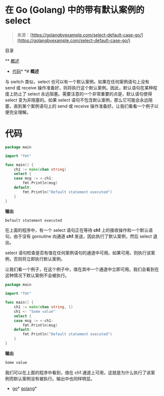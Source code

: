 <!--yml

类别：未分类

日期：2024-10-13 06:23:33

-->

# 在 Go (Golang) 中的带有默认案例的 select

> 来源：[https://golangbyexample.com/select-default-case-go/](https://golangbyexample.com/select-default-case-go/)

目录

**   [概述](#Overview "Overview")

+   [代码](#Code "Code")*  *# **概述**

与 switch 类似，select 也可以有一个默认案例。如果在任何案例语句上没有 send 或 receive 操作准备好，则将执行这个默认案例。因此，默认语句在某种程度上防止了 select 永远阻塞。需要注意的一个非常重要的点是，默认语句使得 select 变为非阻塞的。如果 select 语句不包含默认案例，那么它可能会永远阻塞，直到某个案例语句上的 send 或 receive 操作准备好。让我们看看一个例子以便完全理解。

# **代码**

```go
package main

import "fmt"

func main() {
    ch1 := make(chan string)
    select {
    case msg := <-ch1:
        fmt.Println(msg)
    default:
        fmt.Println("Default statement executed")
    }
}
```

**输出**

```go
Default statement executed
```

在上面的程序中，有一个 select 语句正在等待 **ch1** 上的接收操作和一个默认语句。由于没有 goroutine 向通道 **ch1** 发送，因此执行了默认案例，然后 select 退出。

select 语句检查是否有值在任何案例语句的通道中可用。如果可用，则执行该案例，否则将立即执行默认案例。

让我们看一个例子，在这个例子中，值在其中一个通道中立即可用。我们会看到在这种情况下默认案例不会被执行。

```go
package main

import "fmt"

func main() {
    ch1 := make(chan string, 1)
    ch1 <- "Some value"
    select {
    case msg := <-ch1:
        fmt.Println(msg)
    default:
        fmt.Println("Default statement executed")
    }
}
```

**输出**

```go
Some value
```

我们可以在上面的程序中看到，值在 ch1 通道上可用，这就是为什么执行了该案例而默认案例没有被执行。输出中也同样明显。

+   [go](https://golangbyexample.com/tag/go/)*   [golang](https://golangbyexample.com/tag/golang/)*

